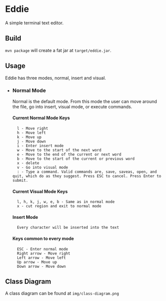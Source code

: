 # Eddie
A simple terminal text editor.

## Build
`mvn package` will create a fat jar at `target/eddie.jar`.

## Usage
Eddie has three modes, normal, insert and visual.
* ### Normal Mode
    Normal is the default mode. From this mode the user can move around the file,
    go into insert, visual mode, or execute commands.

    #### Current Normal Mode Keys
        l - Move right
        h - Move left
        k - Move up
        j - Move down
        i - Enter insert mode
        w - Move to the start of the next word
        e - Move to the end of the current or next word
        b - Move to the start of the current or previous word
        x - delete
        v - Go into visual mode
        : - Type a command. Valid commands are, save, saveas, open, and quit, which do as they suggest. Press ESC to cancel. Press Enter to submit.
    #### Current Visual Mode Keys
        l, h, k, j, w, e, b - Same as in normal mode
        x - cut region and exit to normal mode
    #### Insert Mode
        Every character will be inserted into the text
    #### Keys common to every mode
        ESC - Enter normal mode
        Right arrow - Move right
        Left arrow - Move left
        Up arrow - Move up
        Down arrow - Move down

## Class Diagram
A class diagram can be found at `img/class-diagram.png`
